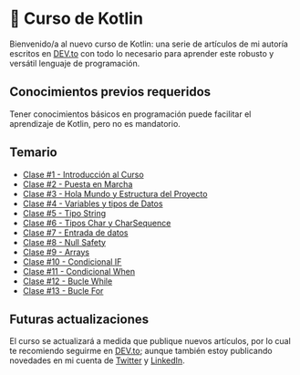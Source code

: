 # 📖 Curso de Kotlin
Bienvenido/a al nuevo curso de Kotlin: una serie de artículos de mi autoría escritos en [DEV.to](https://dev.to/maxwellnewage) con todo lo necesario para aprender este robusto y versátil lenguaje de programación. 

## Conocimientos previos requeridos
Tener conocimientos básicos en programación puede facilitar el aprendizaje de Kotlin, pero no es mandatorio.

## Temario
- [Clase #1 - Introducción al Curso](https://dev.to/maxwellnewage/curso-kotlin-1-introduccion-al-curso-3be1)
- [Clase #2 - Puesta en Marcha](https://dev.to/maxwellnewage/curso-kotlin-2-puesta-en-marcha-aja)
- [Clase #3 - Hola Mundo y Estructura del Proyecto](https://dev.to/maxwellnewage/curso-kotlin-3-hola-mundo-y-estructura-del-proyecto-30jn)
- [Clase #4 - Variables y tipos de Datos](https://dev.to/maxwellnewage/curso-kotlin-4-variables-y-tipos-de-datos-17i7)
- [Clase #5 - Tipo String](https://dev.to/maxwellnewage/curso-kotlin-5-tipo-string-3noo)
- [Clase #6 - Tipos Char y CharSequence](https://dev.to/maxwellnewage/curso-kotlin-6-tipos-char-y-charsequence-n10)
- [Clase #7 - Entrada de datos](https://dev.to/maxwellnewage/curso-kotlin-7-entrada-de-datos-56g1)
- [Clase #8 - Null Safety](https://dev.to/maxwellnewage/curso-kotlin-8-null-safety-23m5)
- [Clase #9 - Arrays](https://dev.to/maxwellnewage/curso-kotlin-9-arrays-3m0n)
- [Clase #10 - Condicional IF](https://dev.to/maxwellnewage/curso-kotlin-10-condicional-if-1137)
- [Clase #11 - Condicional When](https://dev.to/maxwellnewage/curso-kotlin-11-condicional-when-4l1d)
- [Clase #12 - Bucle While](https://dev.to/maxwellnewage/curso-kotlin-12-bucle-while-3ip3)
- [Clase #13 - Bucle For](https://dev.to/maxwellnewage/curso-kotlin-13-bucle-for-oid)

## Futuras actualizaciones
El curso se actualizará a medida que publique nuevos artículos, por lo cual te recomiendo seguirme en [DEV.to](https://dev.to/maxwellnewage); aunque también estoy publicando novedades en mi cuenta de [Twitter](https://twitter.com/maxwellnewage) y [LinkedIn](https://www.linkedin.com/in/maximilianoburgos/).

